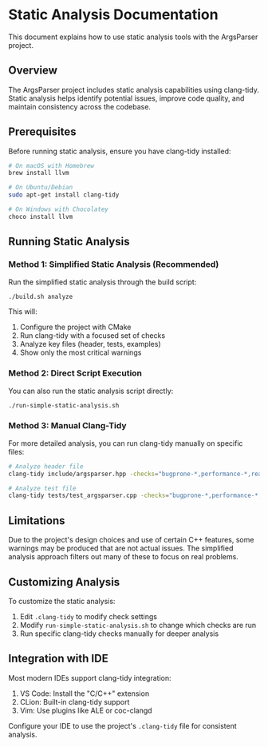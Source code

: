 # Static Analysis Documentation

This document explains how to use static analysis tools with the ArgsParser project.

## Overview

The ArgsParser project includes static analysis capabilities using clang-tidy. Static analysis helps identify potential issues, improve code quality, and maintain consistency across the codebase.

## Prerequisites

Before running static analysis, ensure you have clang-tidy installed:

```bash
# On macOS with Homebrew
brew install llvm

# On Ubuntu/Debian
sudo apt-get install clang-tidy

# On Windows with Chocolatey
choco install llvm
```

## Running Static Analysis

### Method 1: Simplified Static Analysis (Recommended)

Run the simplified static analysis through the build script:

```bash
./build.sh analyze
```

This will:

1. Configure the project with CMake
2. Run clang-tidy with a focused set of checks
3. Analyze key files (header, tests, examples)
4. Show only the most critical warnings

### Method 2: Direct Script Execution

You can also run the static analysis script directly:

```bash
./run-simple-static-analysis.sh
```

### Method 3: Manual Clang-Tidy

For more detailed analysis, you can run clang-tidy manually on specific files:

```bash
# Analyze header file
clang-tidy include/argsparser.hpp -checks="bugprone-*,performance-*,readability-*" -- -Iinclude -std=c++17

# Analyze test file
clang-tidy tests/test_argsparser.cpp -checks="bugprone-*,performance-*,readability-*" -- -Iinclude -std=c++17
```

## Limitations

Due to the project's design choices and use of certain C++ features, some warnings may be produced that are not actual issues. The simplified analysis approach filters out many of these to focus on real problems.

## Customizing Analysis

To customize the static analysis:

1. Edit `.clang-tidy` to modify check settings
2. Modify `run-simple-static-analysis.sh` to change which checks are run
3. Run specific clang-tidy checks manually for deeper analysis

## Integration with IDE

Most modern IDEs support clang-tidy integration:

1. VS Code: Install the "C/C++" extension
2. CLion: Built-in clang-tidy support
3. Vim: Use plugins like ALE or coc-clangd

Configure your IDE to use the project's `.clang-tidy` file for consistent analysis.
